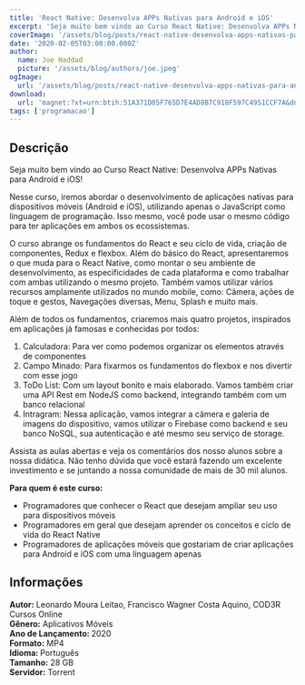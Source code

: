 ```yaml
---
title: 'React Native: Desenvolva APPs Nativas para Android e iOS'
excerpt: 'Seja muito bem vindo ao Curso React Native: Desenvolva APPs Nativas para Android e iOS!  Nesse curso, iremos abordar o desenvolvimento de aplicações nativas para dispositivos móveis (Android e iOS), utilizando apenas o JavaScript como linguagem de programação. Isso mesmo, você pode us'
coverImage: '/assets/blog/posts/react-native-desenvolva-apps-nativas-para-android-e-ios.jpg'
date: '2020-02-05T03:00:00.000Z'
author:
  name: Joe Haddad
  picture: '/assets/blog/authors/joe.jpeg'
ogImage:
  url: '/assets/blog/posts/react-native-desenvolva-apps-nativas-para-android-e-ios.jpg'
download:
  url: 'magnet:?xt=urn:btih:51A371D05F765D7E4AD8B7C918F597C4951CCF7A&dn=React%20Native%20Desenvolva%20APPs%20Nativas%20para%20Android%20e%20iOS&tr=udp%3a%2f%2ftracker.openbittorrent.com%3a1337%2fannounce&tr=udp%3a%2f%2ftracker.opentrackr.org%3a1337%2fannounce'
tags: ['programacao']
---
```

<h2>Descrição</h2>
<p></p><p>Seja muito bem vindo ao Curso React Native: Desenvolva APPs Nativas para Android e iOS!</p><p>Nesse curso, iremos abordar o desenvolvimento de aplicações nativas para dispositivos móveis (Android e iOS), utilizando apenas o JavaScript como linguagem de programação. Isso mesmo, você pode usar o mesmo código para ter aplicações em ambos os ecossistemas.</p><p>O curso abrange os fundamentos do React e seu ciclo de vida, criação de componentes, Redux e flexbox. Além do básico do React, apresentaremos o que muda para o React Native, como montar o seu ambiente de desenvolvimento, as especificidades de cada plataforma e como trabalhar com ambas utilizando o mesmo projeto. Também vamos utilizar vários recursos amplamente utilizados no mundo mobile, como: Câmera, ações de toque e gestos, Navegações diversas, Menu, Splash e muito mais.</p><p>Além de todos os fundamentos, criaremos mais quatro projetos, inspirados em aplicações já famosas e conhecidas por todos:</p><ol><li>Calculadora: Para ver como podemos organizar os elementos através de componentes</li><li>Campo Minado: Para fixarmos os fundamentos do flexbox e nos divertir com esse jogo</li><li>ToDo List: Com um layout bonito e mais elaborado. Vamos também criar uma API Rest em NodeJS como backend, integrando também com um banco relacional</li><li>Intragram: Nessa aplicação, vamos integrar a câmera e galeria de imagens do dispositivo, vamos utilizar o Firebase como backend e seu banco NoSQL, sua autenticação e até mesmo seu serviço de storage.</li></ol><p>Assista as aulas abertas e veja os comentários dos nosso alunos sobre a nossa didática. Não tenho dúvida que você estará fazendo um excelente investimento e se juntando a nossa comunidade de mais de 30 mil alunos.</p><p><strong>Para quem é este curso:</strong></p><ul><li> Programadores que conhecer o React que desejam ampliar seu uso para dispositivos móveis</li><li> Programadores em geral que desejam aprender os conceitos e ciclo de vida do React Native</li><li> Programadores de aplicações móveis que gostariam de criar aplicações para Android e iOS com uma linguagem apenas</li></ul><h2>Informações</h2><p><strong>Autor:</strong> Leonardo Moura Leitao, Francisco Wagner Costa Aquino, COD3R Cursos Online<br/><strong>Gênero:</strong> Aplicativos Móveis<br/><strong>Ano de Lançamento: </strong>2020<br/><strong>Formato:</strong> MP4<br/><strong>Idioma: </strong>Português<br/><strong>Tamanho:</strong> 28 GB<br/><strong>Servidor:</strong> Torrent</p>
